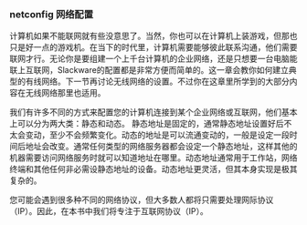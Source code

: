 ### netconfig 网络配置

计算机如果不能联网就有些没意思了。当然，你也可以在计算机上装游戏，但那也只是好一点的游戏机。在当下的时代里，计算机需要能够彼此联系沟通，他们需要联网才行。无论你是要组建一个上千台计算机的企业网络，还是只想要一台电脑能联上互联网，Slackware的配置都是非常方便而简单的。这一章会教你如何建立典型的有线网络。下一节再讨论无线网络的设置。不过你在这章里所学到的大部分内容在无线网络那里也适用。

我们有许多不同的方式来配置您的计算机连接到某个企业网络或互联网，他们基本上可以分为两大类：静态和动态。 静态地址是固定的，通常静态地址设置好后不太会变动，至少不会频繁变化。动态的地址是可以流通变动的，一般是设定一段时间后地址会改变。通常任何类型的网络服务器都会设定一个静态地址，这样其他的机器需要访问网络服务时就可以知道地址在哪里。动态地址通常用于工作站，网络终端和其他任何非必需设静态地址的设备。动态地址更灵活，但其本身实现是极其复杂的。

您可能会遇到很多种不同的网络协议，但大多数人都将只需要处理网际协议（IP）。因此，在本书中我们将专注于互联网协议（IP）。

